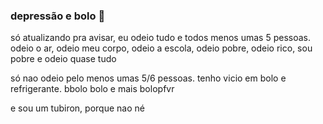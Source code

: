 ### depressão e bolo 🍰
só atualizando pra avisar, eu odeio tudo e todos menos umas 5 pessoas. odeio o ar, odeio meu corpo, odeio a escola, odeio pobre, odeio rico, sou pobre e odeio quase tudo

só nao odeio pelo menos umas 5/6 pessoas. tenho vicio em bolo e refrigerante. bbolo bolo e mais bolopfvr

e sou um tubiron, porque nao né

<!--
**Luca970/Luca970** is a ✨ _special_ ✨ repository because its `README.md` (this file) appears on your GitHub profile.

Here are some ideas to get you started:

- 🔭 I’m currently working on ...
- 🌱 I’m currently learning ...
- 👯 I’m looking to collaborate on ...
- 🤔 I’m looking for help with ...
- 💬 Ask me about ...
- 📫 How to reach me: ...
- 😄 Pronouns: ...
- ⚡ Fun fact: ...
-->
